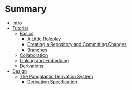 # Summary

- [Intro](./intro.md)
- [Tutorial](./tutorial/index.md)
  + [Basics](./tutorial/basics/index.md)
    - [A Little Roleplay](./tutorial/basics/roleplay.md)
    - [Creating a Repository and Committing Changes](./tutorial/basics/creating-and-committing.md)
    - [Branches](./tutorial/basics/branches.md)
  + [Collaboration]()
  + [Linking and Embedding]()
  + [Derivations]()
- [Design](./design/index.md)
  + [The Pangalactic Derivation System](./design/derive/index.md)
    - [Derivation Specification](./design/derive/dspec.md)
